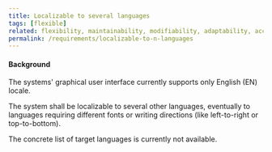 ```yaml
---
title: Localizable to several languages
tags: [flexible]
related: flexibility, maintainability, modifiability, adaptability, accessibility, localizability, internationalization
permalink: /requirements/localizable-to-n-languages
---
```


<div class="quality-requirement" markdown="1">

#### Background

The systems' graphical user interface currently supports only English (EN) locale.

The system shall be localizable to several other languages, eventually to languages requiring different fonts or writing directions (like left-to-right or top-to-bottom).

The concrete list of target languages is currently not available.
</div><br>
